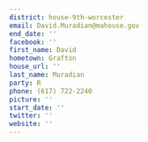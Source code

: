 ```yaml
---
district: house-9th-worcester
email: David.Muradian@mahouse.gov
end_date: ''
facebook: ''
first_name: David
hometown: Grafton
house_url: ''
last_name: Muradian
party: R
phone: (617) 722-2240
picture: ''
start_date: ''
twitter: ''
website: ''
---
```

